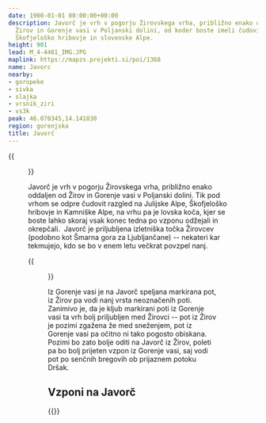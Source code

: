 ```yaml
---
date: 1900-01-01 00:00:00+00:00
description: Javorč je vrh v pogorju Žirovskega vrha, približno enako oddaljen od
  Žirov in Gorenje vasi v Poljanski dolini, od koder boste imeli čudovit razgled na
  Škofjeloško hribovje in slovenske Alpe.
height: 901
lead: M_4-4461_IMG.JPG
maplink: https://mapzs.projekti.si/poi/1368
name: Javorc
nearby:
- goropeke
- sivka
- slajka
- vrsnik_ziri
- vs3k
peak: 46.070345,14.141830
region: gorenjska
title: Javorč
---
```

{{<figure src="M_4-4461_IMG.JPG">}}

Javorč je vrh v pogorju Žirovskega vrha, približno enako oddaljen od Žirov in Gorenje vasi v Poljanski dolini. Tik pod vrhom se odpre čudovit razgled na Julijske Alpe, Škofjeloško hribovje in Kamniške Alpe, na vrhu pa je lovska koča, kjer se boste lahko skoraj vsak konec tedna po vzponu odžejali in okrepčali.  Javorč je priljubljena izletniška točka Žirovcev (podobno kot Šmarna gora za Ljubljančane) -- nekateri kar tekmujejo, kdo se bo v enem letu večkrat povzpel nanj.

{{<figure src="razgled_sever.jpg" caption="Pogled proti severu" caption-position="bottom">}}

Iz Gorenje vasi je na Javorč speljana markirana pot, iz Žirov pa vodi nanj vrsta neoznačenih poti. Zanimivo je, da je kljub markirani poti iz Gorenje vasi ta vrh bolj priljubljen med Žirovci -- pot iz Žirov je pozimi zgažena že med sneženjem, pot iz Gorenje vasi pa očitno ni tako pogosto obiskana. Pozimi bo zato bolje oditi na Javorč iz Žirov, poleti pa bo bolj prijeten vzpon iz Gorenje vasi, saj vodi pot po senčnih bregovih ob prijaznem potoku Dršak.

## Vzponi na Javorč

{{<multipath-hike-list>}}
